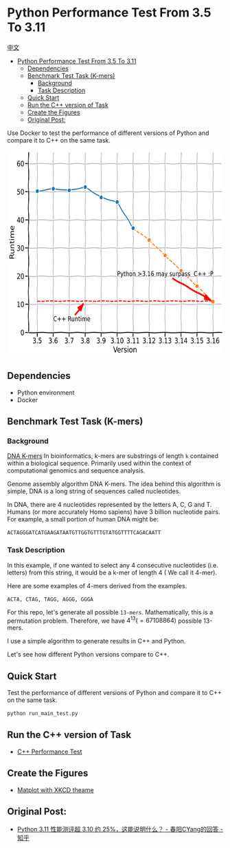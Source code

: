 # Python Performance Test From 3.5 To 3.11

[中文](README-CHS.md)


- [Python Performance Test From 3.5 To 3.11](#python-performance-test-from-35-to-311)
  - [Dependencies](#dependencies)
  - [Benchmark Test Task (K-mers)](#benchmark-test-task-k-mers)
    - [Background](#background)
    - [Task Description](#task-description)
  - [Quick Start](#quick-start)
  - [Run the C++ version of Task](#run-the-c-version-of-task)
  - [Create the Figures](#create-the-figures)
  - [Original Post:](#original-post)

Use Docker to test the performance of different versions of Python and compare it to C++ on the same task.

<p align="center"> 
<img src="assets/3_extrapolated.png" height="480">
</p> 

## Dependencies
- Python environment
- Docker

## Benchmark Test Task (K-mers)

### Background

[DNA K-mers](https://en.wikipedia.org/wiki/K-mer) In bioinformatics, k-mers are substrings of length `k` contained within a biological sequence. Primarily used within the context of computational genomics and sequence analysis.

Genome assembly algorithm DNA K-mers. The idea behind this algorithm is simple, DNA is a long string of sequences called nucleotides. 

In DNA, there are 4 nucleotides represented by the letters A, C, G and T. Humans (or more accurately Homo sapiens) have 3 billion nucleotide pairs. For example, a small portion of human DNA might be:

```
ACTAGGGATCATGAAGATAATGTTGGTGTTTGTATGGTTTTCAGACAATT 
```

### Task Description

In this example, if one wanted to select any 4 consecutive nucleotides (i.e. letters) from this string, it would be a k-mer of length 4 ( We call it 4-mer). 

Here are some examples of 4-mers derived from the examples. 

```
ACTA, CTAG, TAGG, AGGG, GGGA
``` 

For this repo, let's generate all possible `13-mers`. Mathematically, this is a permutation problem. Therefore, we have $4^{13} (=67108864)$ possible 13-mers. 

I use a simple algorithm to generate results in C++ and Python. 

Let's see how different Python versions compare to C++.


## Quick Start

Test the performance of different versions of Python and compare it to C++ on the same task.

```bash
python run_main_test.py
```

## Run the C++ version of Task
- [C++ Performance Test](k_mer_in_C/README.md)


## Create the Figures
- [Matplot with XKCD theame ](notebookds/plotting_results.ipynb)



## Original Post:  

- [Python 3.11 性能测评超 3.10 约 25%，这能说明什么？ - 春阳CYang的回答 - 知乎](
https://www.zhihu.com/question/538399507/answer/2700334978)